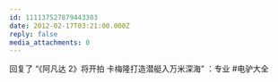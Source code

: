 ```yaml
---
id: 111137527879443303
date: 2012-02-17T03:21:00.000Z
reply: false
media_attachments: 0
---
```


回复了 “《阿凡达 2》将开拍 卡梅隆打造潜艇入万米深海” ：专业 #电驴大全 ​​​​

